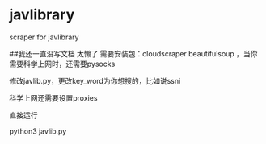 # javlibrary
scraper for javlibrary

##我还一直没写文档
太懒了
需要安装包：cloudscraper beautifulsoup ，当你需要科学上网时，还需要pysocks

修改javlib.py，更改key_word为你想搜的，比如说ssni

科学上网还需要设置proxies

直接运行

python3 javlib.py



